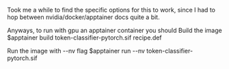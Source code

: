 Took me a while to find the specific options for this to work, since I had to hop between nvidia/docker/apptainer docs quite a bit.

Anyways, to run with gpu an apptainer container you should 
Build the image
$apptainer build token-classifier-pytorch.sif recipe.def

Run the image with --nv flag
$apptainer run --nv token-classifier-pytorch.sif